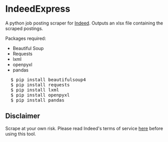# IndeedExpress
A python job posting scraper for <a href="https://ca.indeed.com/">Indeed<a>. 
Outputs an xlsx file containing the scraped postings.

Packages required:
<ul>
  <li>Beautiful Soup</li>
  <li>Requests</li>
  <li>lxml</li>
  <li>openpyxl</li>
  <li>pandas</li>
</ul>
<pre>
  $ pip install beautifulsoup4
  $ pip install requests
  $ pip install lxml 
  $ pip install openpyxl 
  $ pip install pandas 
</pre> 
<h2>Disclaimer</h2>
Scrape at your own risk. Please read Indeed's terms of service <a href="https://ca.indeed.com/legal">here<a> before using this tool.
